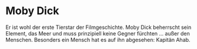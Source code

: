 # Moby Dick
Er ist wohl der erste Tierstar der Filmgeschichte. Moby Dick beherrscht sein
Element, das Meer und muss prinzipiell keine Gegner fürchten ... außer den
Menschen. Besonders ein Mensch hat es auf ihn abgesehen: Kapitän Ahab.
